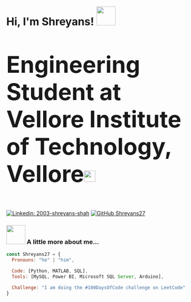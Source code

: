 <h1> Hi, I'm Shreyans! <img src="https://media.giphy.com/media/mGcNjsfWAjY5AEZNw6/giphy.gif" width="50"></h1>

### <p style="font-size:60px"><p style="font-size:60px">Engineering Student at Vellore Institute of Technology, Vellore<img src="https://media.giphy.com/media/WUlplcMpOCEmTGBtBW/giphy.gif" width="30"> </p>

[![Linkedin: 2003-shreyans-shah](https://img.shields.io/badge/-Shreyans-blue?style=flat-square&logo=Linkedin&logoColor=white&link=https://www.linkedin.com/in/2003-shreyans-shah/)](https://www.linkedin.com/in/2003-shreyans-shah/)
[![GitHub Shreyans27](https://img.shields.io/github/followers/Shreyans27?label=follow&style=social)](https://github.com/Shreyans27)

### <img src="https://media.giphy.com/media/VgCDAzcKvsR6OM0uWg/giphy.gif" width="50"> A little more about me...  

```javascript
const Shreyans27 = {
  Pronouns: "he" | "him",

  Code: [Python, MATLAB, SQL],
  Tools: [MySQL, Power BI, Microsoft SQL Server, Arduino],

  Challenge: "I am doing the #100DaysOfCode challenge on LeetCode"
}
```

<!--
**Shreyans27/Shreyans27** is a ✨ _special_ ✨ repository because its `README.md` (this file) appears on your GitHub profile.

Here are some ideas to get you started:

- 🔭 I’m currently working on ...
- 🌱 I’m currently learning ...
- 👯 I’m looking to collaborate on ...
- 🤔 I’m looking for help with ...
- 💬 Ask me about ...
- 📫 How to reach me: ...
- 😄 Pronouns: ...
- ⚡ Fun fact: ...
-->
